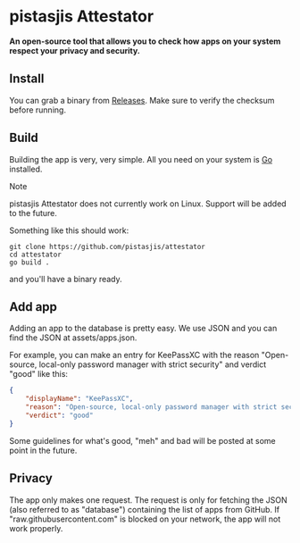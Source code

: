 # pistasjis Attestator

**An open-source tool that allows you to check how apps on your system respect your privacy and security.**

## Install

You can grab a binary from [Releases](/releases). Make sure to verify the checksum before running.

## Build

Building the app is very, very simple. All you need on your system is [Go](https://go.dev) installed.

> [!NOTE]
> pistasjis Attestator does not currently work on Linux. Support will be added to the future.

Something like this should work:

```
git clone https://github.com/pistasjis/attestator
cd attestator
go build .
```

and you'll have a binary ready.

## Add app

Adding an app to the database is pretty easy. We use JSON and you can find the JSON at assets/apps.json.

For example, you can make an entry for KeePassXC with the reason "Open-source, local-only password manager with strict security" and verdict "good" like this:

```json
{
    "displayName": "KeePassXC",
    "reason": "Open-source, local-only password manager with strict security.",
    "verdict": "good"
}
```

Some guidelines for what's good, "meh" and bad will be posted at some point in the future.

## Privacy

The app only makes one request. The request is only for fetching the JSON (also referred to as "database") containing the list of apps from GitHub. If "raw.githubusercontent.com" is blocked on your network, the app will not work properly.